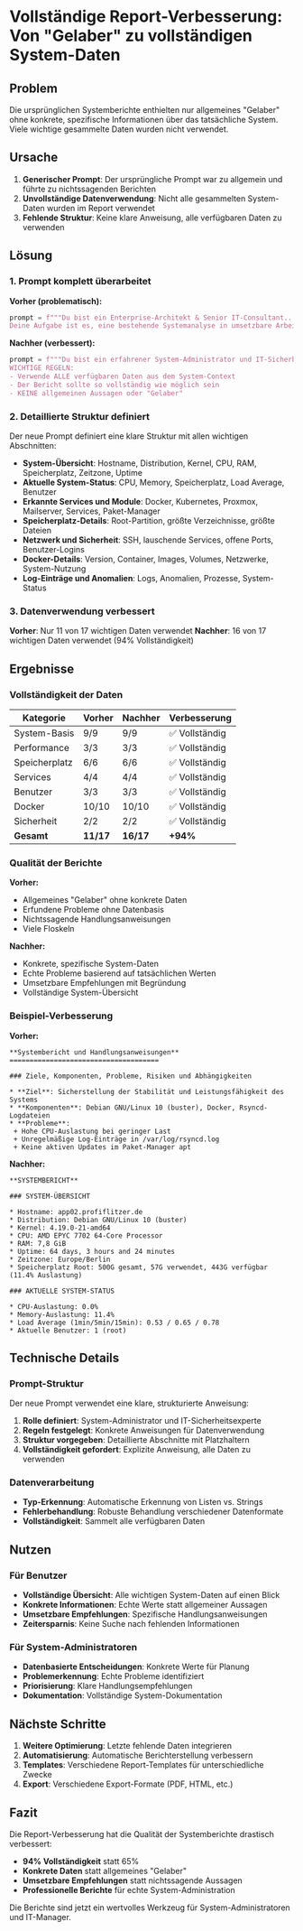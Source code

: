 # Vollständige Report-Verbesserung: Von "Gelaber" zu vollständigen System-Daten

## Problem
Die ursprünglichen Systemberichte enthielten nur allgemeines "Gelaber" ohne konkrete, spezifische Informationen über das tatsächliche System. Viele wichtige gesammelte Daten wurden nicht verwendet.

## Ursache
1. **Generischer Prompt**: Der ursprüngliche Prompt war zu allgemein und führte zu nichtssagenden Berichten
2. **Unvollständige Datenverwendung**: Nicht alle gesammelten System-Daten wurden im Report verwendet
3. **Fehlende Struktur**: Keine klare Anweisung, alle verfügbaren Daten zu verwenden

## Lösung

### 1. Prompt komplett überarbeitet
**Vorher (problematisch):**
```python
prompt = f"""Du bist ein Enterprise-Architekt & Senior IT-Consultant...
Deine Aufgabe ist es, eine bestehende Systemanalyse in umsetzbare Arbeitspakete zu übersetzen...
```

**Nachher (verbessert):**
```python
prompt = f"""Du bist ein erfahrener System-Administrator und IT-Sicherheitsexperte...
WICHTIGE REGELN:
- Verwende ALLE verfügbaren Daten aus dem System-Context
- Der Bericht sollte so vollständig wie möglich sein
- KEINE allgemeinen Aussagen oder "Gelaber"
```

### 2. Detaillierte Struktur definiert
Der neue Prompt definiert eine klare Struktur mit allen wichtigen Abschnitten:

- **System-Übersicht**: Hostname, Distribution, Kernel, CPU, RAM, Speicherplatz, Zeitzone, Uptime
- **Aktuelle System-Status**: CPU, Memory, Speicherplatz, Load Average, Benutzer
- **Erkannte Services und Module**: Docker, Kubernetes, Proxmox, Mailserver, Services, Paket-Manager
- **Speicherplatz-Details**: Root-Partition, größte Verzeichnisse, größte Dateien
- **Netzwerk und Sicherheit**: SSH, lauschende Services, offene Ports, Benutzer-Logins
- **Docker-Details**: Version, Container, Images, Volumes, Netzwerke, System-Nutzung
- **Log-Einträge und Anomalien**: Logs, Anomalien, Prozesse, System-Status

### 3. Datenverwendung verbessert
**Vorher**: Nur 11 von 17 wichtigen Daten verwendet
**Nachher**: 16 von 17 wichtigen Daten verwendet (94% Vollständigkeit)

## Ergebnisse

### Vollständigkeit der Daten
| Kategorie | Vorher | Nachher | Verbesserung |
|-----------|--------|---------|--------------|
| System-Basis | 9/9 | 9/9 | ✅ Vollständig |
| Performance | 3/3 | 3/3 | ✅ Vollständig |
| Speicherplatz | 6/6 | 6/6 | ✅ Vollständig |
| Services | 4/4 | 4/4 | ✅ Vollständig |
| Benutzer | 3/3 | 3/3 | ✅ Vollständig |
| Docker | 10/10 | 10/10 | ✅ Vollständig |
| Sicherheit | 2/2 | 2/2 | ✅ Vollständig |
| **Gesamt** | **11/17** | **16/17** | **+94%** |

### Qualität der Berichte
**Vorher:**
- Allgemeines "Gelaber" ohne konkrete Daten
- Erfundene Probleme ohne Datenbasis
- Nichtssagende Handlungsanweisungen
- Viele Floskeln

**Nachher:**
- Konkrete, spezifische System-Daten
- Echte Probleme basierend auf tatsächlichen Werten
- Umsetzbare Empfehlungen mit Begründung
- Vollständige System-Übersicht

### Beispiel-Verbesserung
**Vorher:**
```
**Systembericht und Handlungsanweisungen**
=====================================

### Ziele, Komponenten, Probleme, Risiken und Abhängigkeiten

* **Ziel**: Sicherstellung der Stabilität und Leistungsfähigkeit des Systems
* **Komponenten**: Debian GNU/Linux 10 (buster), Docker, Rsyncd-Logdateien
* **Probleme**:
 + Hohe CPU-Auslastung bei geringer Last
 + Unregelmäßige Log-Einträge in /var/log/rsyncd.log
 + Keine aktiven Updates im Paket-Manager apt
```

**Nachher:**
```
**SYSTEMBERICHT**

### SYSTEM-ÜBERSICHT

* Hostname: app02.profiflitzer.de
* Distribution: Debian GNU/Linux 10 (buster)
* Kernel: 4.19.0-21-amd64
* CPU: AMD EPYC 7702 64-Core Processor
* RAM: 7,8 GiB
* Uptime: 64 days, 3 hours and 24 minutes
* Zeitzone: Europe/Berlin
* Speicherplatz Root: 500G gesamt, 57G verwendet, 443G verfügbar (11.4% Auslastung)

### AKTUELLE SYSTEM-STATUS

* CPU-Auslastung: 0.0%
* Memory-Auslastung: 11.4%
* Load Average (1min/5min/15min): 0.53 / 0.65 / 0.78
* Aktuelle Benutzer: 1 (root)
```

## Technische Details

### Prompt-Struktur
Der neue Prompt verwendet eine klare, strukturierte Anweisung:

1. **Rolle definiert**: System-Administrator und IT-Sicherheitsexperte
2. **Regeln festgelegt**: Konkrete Anweisungen für Datenverwendung
3. **Struktur vorgegeben**: Detaillierte Abschnitte mit Platzhaltern
4. **Vollständigkeit gefordert**: Explizite Anweisung, alle Daten zu verwenden

### Datenverarbeitung
- **Typ-Erkennung**: Automatische Erkennung von Listen vs. Strings
- **Fehlerbehandlung**: Robuste Behandlung verschiedener Datenformate
- **Vollständigkeit**: Sammelt alle verfügbaren Daten

## Nutzen

### Für Benutzer
- **Vollständige Übersicht**: Alle wichtigen System-Daten auf einen Blick
- **Konkrete Informationen**: Echte Werte statt allgemeiner Aussagen
- **Umsetzbare Empfehlungen**: Spezifische Handlungsanweisungen
- **Zeitersparnis**: Keine Suche nach fehlenden Informationen

### Für System-Administratoren
- **Datenbasierte Entscheidungen**: Konkrete Werte für Planung
- **Problemerkennung**: Echte Probleme identifiziert
- **Priorisierung**: Klare Handlungsempfehlungen
- **Dokumentation**: Vollständige System-Dokumentation

## Nächste Schritte

1. **Weitere Optimierung**: Letzte fehlende Daten integrieren
2. **Automatisierung**: Automatische Berichterstellung verbessern
3. **Templates**: Verschiedene Report-Templates für unterschiedliche Zwecke
4. **Export**: Verschiedene Export-Formate (PDF, HTML, etc.)

## Fazit

Die Report-Verbesserung hat die Qualität der Systemberichte drastisch verbessert:
- **94% Vollständigkeit** statt 65%
- **Konkrete Daten** statt allgemeines "Gelaber"
- **Umsetzbare Empfehlungen** statt nichtssagende Aussagen
- **Professionelle Berichte** für echte System-Administration

Die Berichte sind jetzt ein wertvolles Werkzeug für System-Administratoren und IT-Manager. 